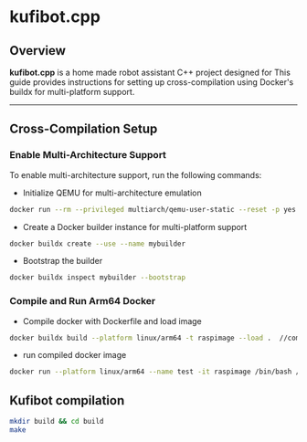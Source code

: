 # kufibot.cpp

## Overview
**kufibot.cpp** is a home made robot assistant C++ project designed for This guide provides instructions for setting up cross-compilation using Docker's buildx for multi-platform support.

---

## Cross-Compilation Setup

### Enable Multi-Architecture Support
To enable multi-architecture support, run the following commands:

* Initialize QEMU for multi-architecture emulation
```bash
docker run --rm --privileged multiarch/qemu-user-static --reset -p yes
```
* Create a Docker builder instance for multi-platform support
```bash
docker buildx create --use --name mybuilder
```
* Bootstrap the builder
```bash
docker buildx inspect mybuilder --bootstrap
```
### Compile and Run Arm64 Docker
* Compile docker with Dockerfile and load image
```bash
docker buildx build --platform linux/arm64 -t raspimage --load .  //compile docker
```
* run compiled docker image
```bash
docker run --platform linux/arm64 --name test -it raspimage /bin/bash // run the docker
```

## Kufibot compilation
```bash
mkdir build && cd build
make
```
  


